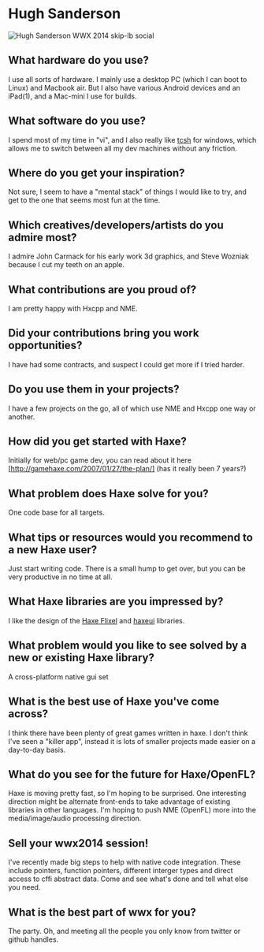 [_template]: ../../templates/interview.html
[_author]: https://twitter.com/gamehaxe "@gamehaxe"
[date]: / "2014-05-14T13:45:29+01:00"
[modified]: / "2014-06-27T15:38:50+01:00"

# Hugh Sanderson

![Hugh Sanderson WWX 2014 skip-lb social](/img/wwx/2014/hugh_sanderson_wwx_2012_3.jpg "Hugh Sanderson")

## What hardware do you use?

I use all sorts of hardware.  I mainly use a desktop PC (which I can boot to Linux) and Macbook air.  But I also have various Android devices and an iPad(1), and a Mac-mini I use for builds.


## What software do you use?

I spend most of my time in "vi", and I also really like [tcsh] for windows, which allows me to switch between all my dev machines without any friction.


## Where do you get your inspiration?

Not sure, I seem to have a "mental stack" of things I would like to try, and get to the one that seems most fun at the time.


## Which creatives/developers/artists do you admire most?

I admire John Carmack for his early work 3d graphics, and Steve Wozniak because I cut my teeth on an apple.


## What contributions are you proud of?

I am pretty happy with Hxcpp and NME.


## Did your contributions bring you work opportunities?

I have had some contracts, and suspect I could get more if I tried harder.


## Do you use them in your projects?

I have a few projects on the go, all of which use NME and Hxcpp one way or another.


## How did you get started with Haxe?

Initially for web/pc game dev, you can read about it here [http://gamehaxe.com/2007/01/27/the-plan/] (has it really been 7 years?)


## What problem does Haxe solve for you?

One code base for all targets.


## What tips or resources would you recommend to a new Haxe user?

Just start writing code.  There is a small hump to get over, but you can be very productive in no time at all.

## What Haxe libraries are you impressed by?

I like the design of the [Haxe Flixel] and [haxeui] libraries.

## What problem would you like to see solved by a new or existing Haxe library?

A cross-platform native gui set

## What is the best use of Haxe you've come across?

I think there have been plenty of great games written in haxe.  I don't think I've seen a "killer app", instead it is lots of smaller projects made easier on a day-to-day basis.

## What do you see for the future for Haxe/OpenFL?

Haxe is moving pretty fast, so I'm hoping to be surprised.  One interesting direction might be alternate front-ends to take advantage of existing libraries in other languages.
I'm hoping to push NME (OpenFL) more into the media/image/audio processing direction.


## Sell your wwx2014 session!

I've recently made big steps to help with native code integration.  These include pointers, function pointers, different interger types and direct access to cffi abstract data.  Come and see what's done and tell what else you need.


## What is the best part of wwx for you?

The party.  Oh, and meeting all the people you only know from twitter or github handles.

[tcsh]: https://en.wikipedia.org/wiki/Tcsh "tcsh on Wikipedia"
[http://gamehaxe.com/2007/01/27/the-plan/]: http://gamehaxe.com/2007/01/27/the-plan/ "The Plan | GameHaxe"
[haxe flixel]: http://haxeflixel.com/ "HaxeFlixel"
[haxeui]: http://haxeui.org/ "Rich cross-platform user interfaces  | HaxeUI"